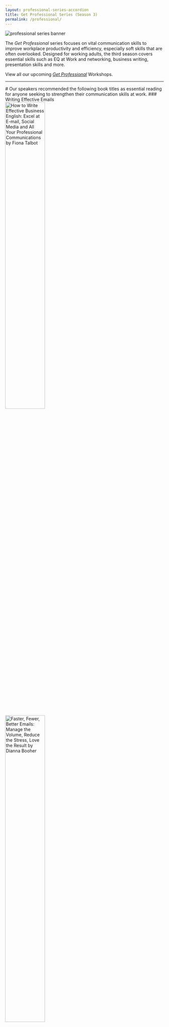 ```yaml
---
layout: professional-series-accordion
title: Get Professional Series (Season 3)
permalink: /professional/
---
```


<img src="https://www.nlb.gov.sg/golibrary2/e/file/location/files/df6302fdbb506bfa01a05e6915b29a4e/banner_business.jpg" alt="professional series banner"/>

The *Get Professional* series focuses on vital communication skills to improve workplace productivity and efficiency, especially soft skills that are often overlooked. Designed for working adults, the third season covers essential skills such as EQ at Work and networking, business writing, presentation skills and more. 

View all our upcoming <a href="https://www.nlb.gov.sg/golibrary2/c/30307529/result/term/%5BProfessional%20Series%5D" target="_blank">*Get Professional*</a> Workshops.

<hr/>
# Our speakers recommended the following book titles as essential reading for anyone seeking to strengthen their communication skills at work.
### Writing Effective Emails

<div>
	<div class="row is-multiline">
		<div class="col is-half-tablet padding--bottom--lg">
			<a href="https://catalogue.nlb.gov.sg/cgi-bin/spydus.exe/FULL/WPAC/BIBENQ/52168119/265283637,1" target="none">
				<img src="https://secure.syndetics.com/index.aspx?isbn=9780749475567/mc.gif&client=natlibsingapore&upc=&oclc=" style="width:50%" alt="How to Write Effective Business English: Excel at E-mail, Social Media and All Your Professional Communications by Fiona Talbot">
			</a>
		</div>
		<div class="col is-half-tablet padding--bottom--lg">
			<a href="https://catalogue.nlb.gov.sg/cgi-bin/spydus.exe/ENQ/WPAC/BIBENQ?optionsDrop=Full+Catalogue&ENTRY=Faster%2C+Fewer%2C+Better+Emails&ENTRY_NAME=BS&ENTRY_TYPE=K&SORTS=SQL_REL_BIB&GQ=Faster%2C+Fewer%2C+Better+Emails&ISGLB=0&NRECS=20&QRY=&QRYTEXT=&FORCESORT=1" target="none">
				<img src="https://secure.syndetics.com/index.aspx?isbn=9781523085132/mc.gif&client=natlibsingapore&upc=&oclc=" style="width:50%" alt="Faster, Fewer, Better Emails: Manage the Volume, Reduce the Stress, Love the Result by Dianna Booher">
			</a>
		</div>
	</div>
	<div class="row is-multiline">
		<div class="col is-half-tablet padding--bottom--lg">
			<a href="https://catalogue.nlb.gov.sg/cgi-bin/spydus.exe/FULL/WPAC/BIBENQ/52175461/267229408,1" target="none">
			<img src="https://catalogue.nlb.gov.sg/cgi-bin/spydus.exe/FULL/WPAC/BIBENQ/52175461/267229408,1" style="width:50%" alt="E-mail Etiquette: How to Get the Best Results from Your E-mails by Bloomsbury Publishing">
			</a>
		</div>
		<div class="col is-half-tablet padding--bottom--lg">
			<a href="https://catalogue.nlb.gov.sg/cgi-bin/spydus.exe/FULL/WPAC/BIBENQ/52181138/1218561,1" target="none">
			<img src="https://secure.syndetics.com/index.aspx?isbn=1601630298/mc.gif&client=natlibsingapore&upc=&oclc=223881326" style="width:50%" alt="The Encyclopedia of Business Letters, Faxes, and E-mail by Robert W. Bly and Regina Ann Kelly">
			</a>
		</div>
	</div>


<hr/>

